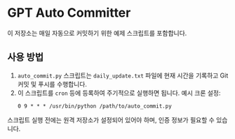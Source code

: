 # GPT Auto Committer

이 저장소는 매일 자동으로 커밋하기 위한 예제 스크립트를 포함합니다.

## 사용 방법

1. `auto_commit.py` 스크립트는 `daily_update.txt` 파일에 현재 시간을 기록하고 Git 커밋 및 푸시를 수행합니다.
2. 이 스크립트를 `cron` 등에 등록하여 주기적으로 실행하면 됩니다.
   예시 크론 설정:
   ```
   0 9 * * * /usr/bin/python /path/to/auto_commit.py
   ```

스크립트 실행 전에는 원격 저장소가 설정되어 있어야 하며, 인증 정보가 필요할 수 있습니다.
